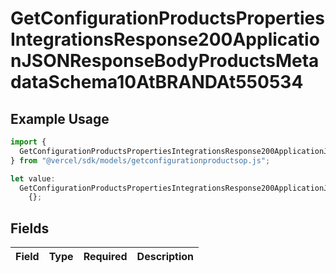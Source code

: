 # GetConfigurationProductsPropertiesIntegrationsResponse200ApplicationJSONResponseBodyProductsMetadataSchema10AtBRANDAt550534

## Example Usage

```typescript
import {
  GetConfigurationProductsPropertiesIntegrationsResponse200ApplicationJSONResponseBodyProductsMetadataSchema10AtBRANDAt550534,
} from "@vercel/sdk/models/getconfigurationproductsop.js";

let value:
  GetConfigurationProductsPropertiesIntegrationsResponse200ApplicationJSONResponseBodyProductsMetadataSchema10AtBRANDAt550534 =
    {};
```

## Fields

| Field       | Type        | Required    | Description |
| ----------- | ----------- | ----------- | ----------- |